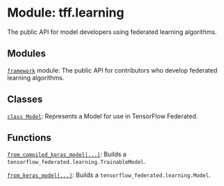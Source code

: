 <div itemscope itemtype="http://developers.google.com/ReferenceObject">
<meta itemprop="name" content="tff.learning" />
<meta itemprop="path" content="Stable" />
</div>

# Module: tff.learning

The public API for model developers using federated learning algorithms.

## Modules

[`framework`](../tff/learning/framework.md) module: The public API for contributors who develop federated learning algorithms.

## Classes

[`class Model`](../tff/learning/Model.md): Represents a Model for use in TensorFlow Federated.

## Functions

[`from_compiled_keras_model(...)`](../tff/learning/from_compiled_keras_model.md): Builds a `tensorflow_federated.learning.TrainableModel`.

[`from_keras_model(...)`](../tff/learning/from_keras_model.md): Builds a `tensorflow_federated.learning.Model`.

